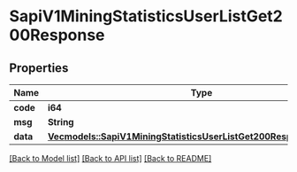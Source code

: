# SapiV1MiningStatisticsUserListGet200Response

## Properties

Name | Type | Description | Notes
------------ | ------------- | ------------- | -------------
**code** | **i64** |  | 
**msg** | **String** |  | 
**data** | [**Vec<models::SapiV1MiningStatisticsUserListGet200ResponseDataInner>**](_sapi_v1_mining_statistics_user_list_get_200_response_data_inner.md) |  | 

[[Back to Model list]](../README.md#documentation-for-models) [[Back to API list]](../README.md#documentation-for-api-endpoints) [[Back to README]](../README.md)


